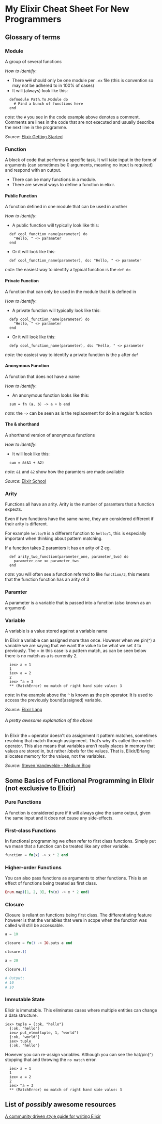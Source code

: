 # My Elixir Cheat Sheet For New Programmers

## Glossary of terms

### Module
A group of several functions

_How to identify_:
* There ~~will~~ should only be one module per ```.ex``` file (this is convention so may not be adhered to in 100% of cases)
* It will (always) look like this:
```
  defmodule Path.To.Module do
    # Find a bunch of functions here
  end
```
  _note_: the ```#``` you see in the code example above denotes a comment. Comments are lines in the code that are not executed and usually describe the next line in the programme.

  _Source_: [Elixir Getting Started](http://elixir-lang.org/getting-started/modules.html)

### Function
A block of code that performs a specific task. It will take input in the form of arguments (can sometimes be 0 arguments, meaning no input is required) and respond with an output. 

* There can be many functions in a module.
* There are several ways to define a function in elixir.

#### Public Function
A function defined in one module that can be used in another

_How to identify_:
* A public function will typically look like this:
```
  def cool_function_name(parameter) do
    "Hello, " <> parameter
  end
```
* Or it will look like this:
```
  def cool_function_name(parameter), do: "Hello, " <> parameter
```
_note:_ the easiest way to identify a typical function is the ```def do```

#### Private Function
A function that can only be used in the module that it is defined in

_How to identify_:
* A private function will typically look like this:
```
  defp cool_function_name(parameter) do
    "Hello, " <> parameter
  end
```
* Or it will look like this:
```
  defp cool_function_name(parameter), do: "Hello, " <> parameter
```
_note:_ the easiest way to identify a private function is the ```p``` after ```def```

#### Anonymous Function
A function that does not have a name

_How to identify_:
* An anonymous function looks like this:
```
  sum = fn (a, b) -> a + b end
```
_note:_ the ```->``` can be seen as is the replacement for do in a regular function

#### The & shorthand
A shorthand version of anonymous functions

_How to identify_:
* It will look like this:
```
  sum = &(&1 + &2)
```
_note:_ ```&1``` and ```&2``` show how the paramters are made available

  _Source_: [Elixir School](https://elixirschool.com/lessons/basics/functions/)

### Arity
Functions all have an arity. Arity is the number of paramters that a function expects.

Even if two functions have the same name, they are considered different if their arity is different.

For example `hello/0` is a different function to `hello/1`, this is especially important when thinking about pattern matching.

If a function takes 2 paramters it has an arity of 2 eg.
```
  def arity_two_function(parameter_one, parameter_two) do
    parameter_one <> parameter_two
  end
```
_note:_ you will often see a function referred to like ```function/3```, this means that the function function has an arity of 3

### Paramter
A parameter is a variable that is passed into a function (also known as an argument)

### Variable
A variable is a value stored against a variable name

In Elixir a variable can assigned more than once. However when we pin(^) a variable we are saying that we want the value to be what we set it to previously. The = in this case is a pattern match, as can be seen below there is no match as a is currently 2.
```
  iex> a = 1
  1
  iex> a = 2
  2
  iex> ^a = 3
  ** (MatchError) no match of right hand side value: 3
```
  _note:_ in the example above the ```^``` is known as the pin operator. It is used to access the previously bound(assigned) variable.

  _Source_: [Elixir Lang](http://elixir-lang.org/crash-course.html#variable-names)

###### A pretty awesome explanation of the above
In Elixir the `=` operator doesn't do assignment it pattern matches, sometimes resolving that match through assignment. That’s why it’s called the _match_ operator. This also means that variables aren’t really places in memory that values are stored in, but rather _labels_ for the values. That is, Elixir/Erlang allocates memory for the values, not the variables.

_Source_: [Steven Vandevelde - Medium Blog](https://medium.com/making-internets/functional-programming-elixir-pt-1-the-basics-bd3ce8d68f1b#.by1sux69o)

## Some Basics of Functional Programming in Elixir (not exclusive to Elixir)

### Pure Functions

A function is considered pure if it will always give the same output, given the same input and it does not cause any side-effects.

### First-class Functions

In functional programming we often refer to first class functions. Simply put we mean that a function can be treated like any other variable.

```elixir
function = fn(x) -> x * 2 end
```

### Higher-order Functions

You can also pass functions as arguments to other functions. This is an effect of functions being treated as first class.

```elixir
Enum.map([1, 2, 3], fn(x) -> x * 2 end)
```

### Closure

Closure is reliant on functions being first class. The differentiating feature however is that the variables that were in scope when the function was called will still be accessable.

```elixir
a = 10

closure = fn() -> IO.puts a end

closure.()

a = 20

closure.()

# Output:
# 10
# 10
```

### Immutable State

Elixir is immutable. This eliminates cases where multiple entities can change a data structure.
```
iex> tuple = {:ok, "hello"}
  {:ok, "hello"}
  iex> put_elem(tuple, 1, "world")
  {:ok, "world"}
  iex> tuple
  {:ok, "hello"}
```
However you can re-assign variables. Although you can see the hat/pin(`^`) stopping that and throwing the `no match` error.
```
  iex> a = 1
  1
  iex> a = 2
  2
  iex> ^a = 3
  ** (MatchError) no match of right hand side value: 3
```

## List of ___possibly___ awesome resources

[A community driven style guide for writing Elixir](http://elixir.community/styleguide)

